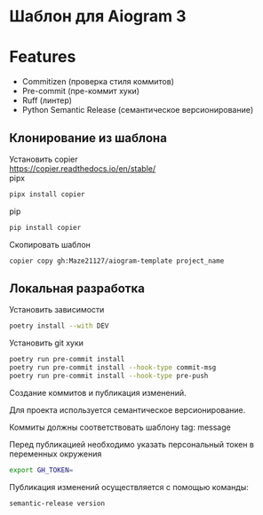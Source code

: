 # Шаблон для Aiogram 3

# Features
- Commitizen (проверка стиля коммитов)
- Pre-commit (пре-коммит хуки)
- Ruff (линтер)
- Python Semantic Release (семантическое версионирование)

## Клонирование из шаблона

Установить copier  
https://copier.readthedocs.io/en/stable/  
pipx
```bash
pipx install copier
```  
pip
```bash
pip install copier
``` 

Скопировать шаблон
```bash
copier copy gh:Maze21127/aiogram-template project_name
```

## Локальная разработка
Установить зависимости  
```bash
poetry install --with DEV
 ```
Установить git хуки
```bash
poetry run pre-commit install
poetry run pre-commit install --hook-type commit-msg
poetry run pre-commit install --hook-type pre-push
```
Создание коммитов и публикация изменений.

Для проекта используется семантическое версионирование.  

Коммиты должны соответствовать шаблону tag: message  

Перед публикацией необходимо указать персональный токен в переменных окружения  
```bash
export GH_TOKEN=
```
Публикация изменений осуществляется с помощью команды:
```bash
semantic-release version 
``` 